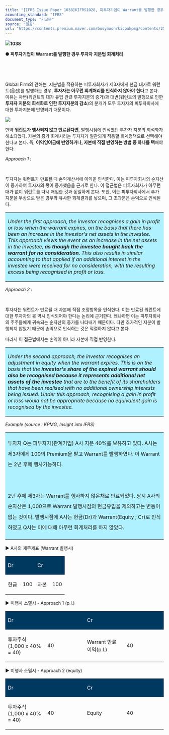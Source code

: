 ```yaml
---
title: "[IFRS Issue Paper 1038]KIFRS1028, 피투자기업이 Warrant를 발행한 경우 투자자 지분법 회계처리"
acounting_standard: "IFRS"
document_type: "기고문"
source: "엘곰"
url: "https://contents.premium.naver.com/busymoon/kicpakpmg/contents/250818165606540uk"
---
```

![](https://n2.news.naver.com/l.gif?type=content)**1038**

**● 피투자기업이 Warrant를 발행한 경우 투자자 지분법 회계처리**

**​**

**​**

Global Firm의 견해는, 지분법을 적용하는 피투자회사가 제3자에게 현금 대가로 워런트(옵션)를 발행하는 경우, **투자자는 아무런 회계처리를 인식하지 않아야 한다**고 본다. 이유는 차변(워런트의 대가 유입 관련 투자지분의 증가)과 대변(워런트의 발행으로 인한 **투자자 지분의 희석화로 인한 투자지분의 감소**)의 분개가 모두 투자자의 피투자회사에 대한 투자지분에 반영되기 때문이다.

![](https://scs-phinf.pstatic.net/MjAyNTA4MThfMTM2/MDAxNzU1NTAyMTYzNzU1.07VCDaRdgE5jsqfbAoEx9zKc3b000dQZZt0_gWJYv1Ug.AoDWUBnz90r86MSB_9g8zUSmqoawd_2PG0SXoMPx7sgg.PNG/image.png?type=w800)

만약 **워런트가 행사되지 않고 만료된다면**, 발행시점에 인식했던 투자자 지분의 희석화가 해소되었다. 자본의 증가 회계처리는 투자자가 일관되게 적용할 회계정책으로 선택해야 한다고 본다. 즉, **이익잉여금에 반영하거나, 자본에 직접 반영하는 방법 중 하나를 택**해야 한다.

*Approach 1 :*

*​*

투자자는 워런트가 만료될 때 손익계산서에 이익을 인식한다. 이는 피투자회사의 순자산이 증가하여 투자자의 몫이 증가했음을 근거로 한다. 이 접근법은 피투자회사가 아무런 대가 없이 워런트를 다시 매입한 것과 동일하게 본다. 또한, 이는 피투자회사에서 추가 지분을 무상으로 받은 경우와 유사한 회계결과를 낳으며, 그 초과분은 손익으로 인식된다.

<table style=""><tbody><tr><td colspan="3" rowspan="1" style="width: 99.99%; height: 129.0px;  background-color: #b0f1ff;"><div><p style=""><span style=""><i>Under the first approach, the investor recognises a gain in profit or loss when the warrant expires, on the basis that there has been an increase in the investor's net assets in the investee. This approach views the event as an increase in the net assets in the investee, </i></span><span style=""><i><b>as though the investee bought back the warrant for no consideration.</b></i></span><span style=""><i> This also results in similar accounting to that applied if an additional interest in the investee were received for no consideration, with the resulting excess being recognised in profit or loss.</i></span></p></div></td></tr></tbody></table>

*Approach 2 :*

*​*

투자자는 워런트가 만료될 때 자본에 직접 조정항목을 인식한다. 이는 만료된 워런트에 대한 투자자의 몫 역시 인식되어야 한다는 논리에 근거한다. 왜냐하면 이는 피투자회사의 주주들에게 귀속되는 순자산의 증가를 나타내기 때문이다. 다만 추가적인 지분이 발행되지 않았기 때문에 손익으로 인식하는 것은 적절하지 않다고 본다.

따라서 이 접근법에서는 손익이 아니라 자본에 직접 반영한다.

<table style=""><tbody><tr><td colspan="3" rowspan="1" style="width: 100.0%; height: 129.0px;  background-color: #b0f1ff;"><div><p style=""><span style=""><i>Under the second approach, the investor recognises an adjustment in equity when the warrant expires. This is on the basis that the </i></span><span style=""><i><b>investor's share of the expired warrant should also be recognised because it represents additional net assets of the investee</b></i></span><span style=""><i> that are to the benefit of its shareholders that have been realised with no additional ownership interests being issued. Under this approach, recognising a gain in profit or loss would not be appropriate because no equivalent gain is recognised by the investee.</i></span></p></div></td></tr></tbody></table>

*Example (source : KPMG, Insight into IFRS)*

<table style=""><tbody><tr><td colspan="3" rowspan="1" style="width: 100.0%; height: 129.0px;  background-color: #b0f1ff;"><div><p style="line-height:2.1;"><span style="">투자자 Q는 피투자자(관계기업) A사 지분 40%를 보유하고 있다. A사는 제3자에게 100의 Premium을 받고 Warrant를 발행하였다. 이 Warrant는 2년 후에 행사가능하다.</span></p></div><div><p style="line-height:2.1;"><span style="">​</span></p></div><div><p style="line-height:2.1;"><span style="">2년 후에 제3자는 Warrant를 행사하지 않은채로 만료되었다. 당시 A사의 순자산은 1,000으로 Warrant 발행시점의 현금유입을 제외하고는 변동이 없는 것이다. 발행시점에 A사는 현금(Dr)과 Warrant(Equity ; Cr)로 인식하였고 Q사는 이에 대해 아무런 회계처리를 하지 않았다.</span></p></div></td></tr></tbody></table>

▶ A사의 재무제표 (Warrant 발행시)

<table style=""><tbody><tr><td colspan="2" rowspan="1" style="width: 50.0%; height: 43.0px;  background-color: #003960;"><div><p style=""><span style="color:#ffffff;">Dr</span></p></div></td><td colspan="2" rowspan="1" style="width: 50.0%; height: 43.0px;  background-color: #003960;"><div><p style=""><span style="color:#ffffff;">Cr</span></p></div></td></tr><tr><td colspan="1" rowspan="1" style="width: 25.0%; height: 43.0px;  "><div><p style=""><span style="">현금</span></p></div></td><td colspan="1" rowspan="1" style="width: 25.0%; height: 43.0px;  "><div><p style=""><span style="">100</span></p></div></td><td colspan="1" rowspan="1" style="width: 25.0%; height: 43.0px;  "><div><p style=""><span style="">자본</span></p></div></td><td colspan="1" rowspan="1" style="width: 25.0%; height: 43.0px;  "><div><p style=""><span style="">100</span></p></div></td></tr></tbody></table>

▶ 미행사 소멸시 - Approach 1 (p.l.)

<table style=""><tbody><tr><td colspan="2" rowspan="1" style="width: 50.0%; height: 43.0px;  background-color: #003960;"><div><p style=""><span style="color:#ffffff;">Dr</span></p></div></td><td colspan="2" rowspan="1" style="width: 50.0%; height: 43.0px;  background-color: #003960;"><div><p style=""><span style="color:#ffffff;">Cr</span></p></div></td></tr><tr><td colspan="1" rowspan="1" style="width: 25.0%; height: 43.0px;  "><div><p style=""><span style="">투자주식(1,000 x 40% = 40)</span></p></div></td><td colspan="1" rowspan="1" style="width: 25.0%; height: 43.0px;  "><div><p style=""><span style="">40</span></p></div></td><td colspan="1" rowspan="1" style="width: 25.0%; height: 43.0px;  "><div><p style=""><span style="">Warrant 만료 이익(p.l.)</span></p></div></td><td colspan="1" rowspan="1" style="width: 25.0%; height: 43.0px;  "><div><p style=""><span style="">40</span></p></div></td></tr></tbody></table>

▶ 미행사 소멸시 - Approach 2 (equity)

<table style=""><tbody><tr><td colspan="2" rowspan="1" style="width: 50.0%; height: 43.0px;  background-color: #003960;"><div><p style=""><span style="color:#ffffff;">Dr</span></p></div></td><td colspan="2" rowspan="1" style="width: 50.0%; height: 43.0px;  background-color: #003960;"><div><p style=""><span style="color:#ffffff;">Cr</span></p></div></td></tr><tr><td colspan="1" rowspan="1" style="width: 25.0%; height: 43.0px;  "><div><p style=""><span style="">투자주식(1,000 x 40% = 40)</span></p></div></td><td colspan="1" rowspan="1" style="width: 25.0%; height: 43.0px;  "><div><p style=""><span style="">40</span></p></div></td><td colspan="1" rowspan="1" style="width: 25.0%; height: 43.0px;  "><div><p style=""><span style="">Equity</span></p></div></td><td colspan="1" rowspan="1" style="width: 25.0%; height: 43.0px;  "><div><p style=""><span style="">40</span></p></div></td></tr></tbody></table>

​